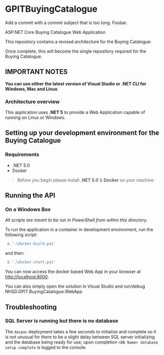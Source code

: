 # GPITBuyingCatalogue

Add a commit with a commit subject that is too long. Foobar.

ASP.NET Core Buying Catalogue Web Application

This repository contains a revised architecture for the Buying Catalogue.

Once complete, this will become the single repository required for the Buying Catalogue.

## IMPORTANT NOTES

**You can use either the latest version of Visual Studio or .NET CLI for Windows, Mac and Linux**.

### Architecture overview

This application uses **.NET 5** to provide a Web Application capable of running on Linux or Windows.


## Setting up your development environment for the Buying Catalogue

### Requirements

- .NET 5.0
- Docker

> Before you begin please install **.NET 5.0** & **Docker** on your machine.

## Running the API

### On a Windows Box

*All scripts are meant to be run in PowerShell from within this directory.*

To run the application in a container in development environment, run the following script:

```powershell
 & '.\docker-build.ps1'
```
and then:

```powershell
 & '.\docker-start.ps1'
```

You can now access the docker based Web App in your browser at <http://localhost:8000>.

You can also simply open the solution in Visual Studio and run/debug NHSD.GPIT.BuyingCatalogue.WebApp


## Troubleshooting

### SQL Server is running but there is no database

The `dacpac` deployment takes a few seconds to initialize and complete so it is not unusual for there to be a slight delay between SQL server initializing and the database being ready for use; upon completion `<DB Name> database setup complete` is logged to the console.

